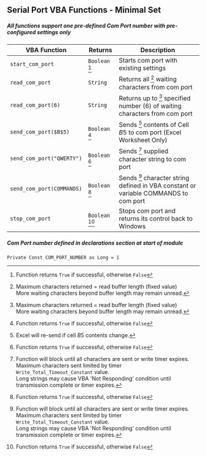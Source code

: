 ## Serial Port VBA Functions - Minimal Set

##### All functions support one pre-defined Com Port number with pre-configured settings only

| VBA Function                   |    Returns     | Description                                                                           |
| -------------------------------|----------------|---------------------------------------------------------------------------------------|
| `start_com_port`               | `Boolean` [^1] | Starts com port with existing settings                                                |
| `read_com_port`                | `String`       | Returns all [^3] waiting characters from com port                                     |
| `read_com_port(6)`             | `String`       | Returns up to [^3] specified number (6) of waiting characters from com port           |
| `send_com_port($B$5)`          | `Boolean` [^1] | Sends [^4] contents of Cell $B$5 to com port (Excel Worksheet Only)                        |
| `send_com_port("QWERTY")`      | `Boolean` [^1] | Sends [^2] supplied character string to com port                                      |
| `send_com_port(COMMANDS)`      | `Boolean` [^1] | Sends [^2] character string defined in VBA constant or variable COMMANDS to com port  |
| `stop_com_port`                | `Boolean` [^1] | Stops com port and returns its control back to Windows                                |

##### Com Port number defined in declarations section at start of module   
`Private Const COM_PORT_NUMBER as Long = 1`    

[^1]: Function returns `True` if successful, otherwise `False`  

[^2]: Function will block until all characters are sent or write timer expires.  
      Maximum characters sent limited by timer `Write_Total_Timeout_Constant` value.   
      Long strings may cause VBA 'Not Responding' condition until transmission complete or timer expires.    
      
[^3]: Maximum characters returned = read buffer length (fixed value)    
      More waiting characters beyond buffer length may remain unread.   
     
[^4]:  Excel will re-send if cell $B$5 contents change.
